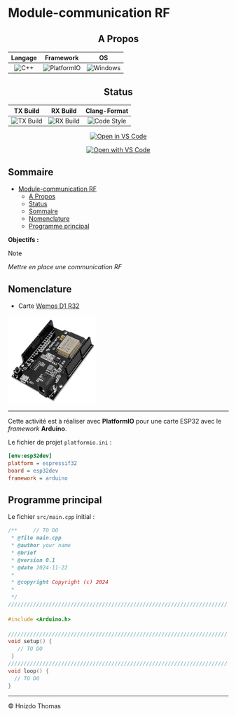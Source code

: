 # Module-communication RF

<div align="center">

## A Propos
| Langage | Framework | OS |
|:-------:|:---------:|:--:|
| ![C++](https://img.shields.io/badge/C%2B%2B-00599C?style=for-the-badge&logo=cplusplus&logoColor=white) | ![PlatformIO](https://img.shields.io/badge/PlatformIO-orange?style=for-the-badge&logo=platformio&logoColor=white) | ![Windows](https://img.shields.io/badge/Windows-0078D6?style=for-the-badge&logo=windows&logoColor=white) |

## Status
| TX Build | RX Build | Clang-Format |
|:--------:|:--------:|:----------:|
| ![TX Build](https://img.shields.io/github/actions/workflow/status/ThomasHni/communication-RF/platformio.yml?branch=main&label=TX%20Build&logo=platformio&logoColor=white&style=for-the-badge) | ![RX Build](https://img.shields.io/github/actions/workflow/status/ThomasHni/communication-RF/platformio.yml?branch=main&label=RX%20Build&logo=platformio&logoColor=white&style=for-the-badge) | ![Code Style](https://img.shields.io/github/actions/workflow/status/ThomasHni/communication-RF/clang-format.yml?branch=main&label=Code%20Style&logo=prettier&logoColor=white&style=for-the-badge) |

[![Open in VS Code](https://img.shields.io/badge/Open_in-VS_Code-007ACC?style=for-the-badge&logo=visualstudiocode&logoColor=white)](https://github.dev/ThomasHni/communication-RF)

[![Open with VS Code](https://img.shields.io/badge/Open_with-VS_Code-007ACC?style=for-the-badge&logo=visualstudiocode&logoColor=white)](vscode://vscode.git/clone?url=https://github.com/ThomasHni/communication-RF)

</div>

## Sommaire
- [Module-communication RF](#module-communication-rf)
  - [A Propos](#a-propos)
  - [Status](#status)
  - [Sommaire](#sommaire)
  - [Nomenclature](#nomenclature)
  - [Programme principal](#programme-principal)


**Objectifs :**

> [!NOTE]  
> *Mettre en place une communication RF*

## Nomenclature

  -  Carte [Wemos D1 R32](https://www.az-delivery.de/fr/products/esp32-d1-r32-board)
  
<img src="./img/AZD.png" height="200" width="200" alt="carte arduino R3">

---

Cette activité est à réaliser avec **PlatformIO** pour une carte ESP32 avec le _framework_ **Arduino**.

Le fichier de projet `platformio.ini` :

```ini
[env:esp32dev]
platform = espressif32
board = esp32dev
framework = arduino
```

## Programme principal

Le fichier `src/main.cpp` initial :

```cpp
/**     // TO DO
 * @file main.cpp
 * @author your name
 * @brief 
 * @version 0.1
 * @date 2024-11-22
 * 
 * @copyright Copyright (c) 2024
 * 
 */
//////////////////////////////////////////////////////////////////////

#include <Arduino.h>

//////////////////////////////////////////////////////////////////////
void setup() {
   // TO DO
 }
//////////////////////////////////////////////////////////////////////
void loop() {
  // TO DO
}
```

---
&copy; 
Hnizdo Thomas 
